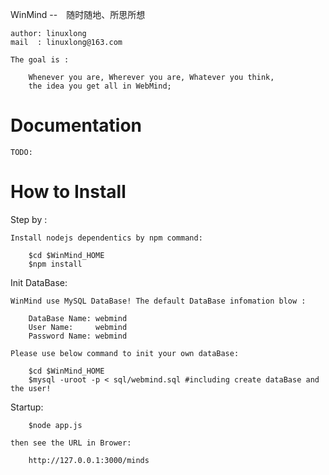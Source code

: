 WinMind --　随时随地、所思所想

	author: linuxlong
	mail  : linuxlong@163.com

	The goal is :

		Whenever you are, Wherever you are, Whatever you think,
		the idea you get all in WebMind;

Documentation
=============
	TODO:

How to Install
=================

Step by :

	Install nodejs dependentics by npm command:

		$cd $WinMind_HOME
		$npm install

Init DataBase:

	WinMind use MySQL DataBase! The default DataBase infomation blow :

		DataBase Name: webmind
		User Name:     webmind
		Password Name: webmind

	Please use below command to init your own dataBase:

		$cd $WinMind_HOME
		$mysql -uroot -p < sql/webmind.sql #including create dataBase and the user!

Startup:

		$node app.js
		
	then see the URL in Brower:

		http://127.0.0.1:3000/minds
